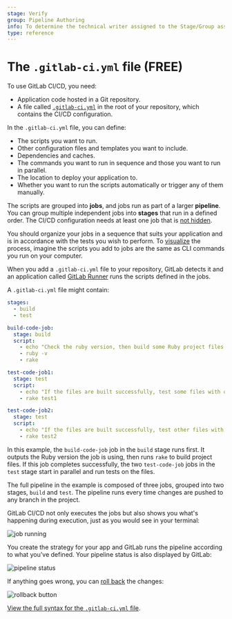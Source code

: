 ```yaml
---
stage: Verify
group: Pipeline Authoring
info: To determine the technical writer assigned to the Stage/Group associated with this page, see https://about.gitlab.com/handbook/engineering/ux/technical-writing/#designated-technical-writers
type: reference
---
```


# The `.gitlab-ci.yml` file **(FREE)**

To use GitLab CI/CD, you need:

- Application code hosted in a Git repository.
- A file called [`.gitlab-ci.yml`](index.md) in the root of your repository, which
  contains the CI/CD configuration.

In the `.gitlab-ci.yml` file, you can define:

- The scripts you want to run.
- Other configuration files and templates you want to include.
- Dependencies and caches.
- The commands you want to run in sequence and those you want to run in parallel.
- The location to deploy your application to.
- Whether you want to run the scripts automatically or trigger any of them manually.

The scripts are grouped into **jobs**, and jobs run as part of a larger
**pipeline**. You can group multiple independent jobs into **stages** that run in a defined order.
The CI/CD configuration needs at least one job that is [not hidden](index.md#hide-jobs).

You should organize your jobs in a sequence that suits your application and is in accordance with
the tests you wish to perform. To [visualize](../pipeline_editor/index.md#visualize-ci-configuration) the process, imagine
the scripts you add to jobs are the same as CLI commands you run on your computer.

When you add a `.gitlab-ci.yml` file to your
repository, GitLab detects it and an application called [GitLab Runner](https://docs.gitlab.com/runner/)
runs the scripts defined in the jobs.

A `.gitlab-ci.yml` file might contain:

```yaml
stages:
  - build
  - test

build-code-job:
  stage: build
  script:
    - echo "Check the ruby version, then build some Ruby project files:"
    - ruby -v
    - rake

test-code-job1:
  stage: test
  script:
    - echo "If the files are built successfully, test some files with one command:"
    - rake test1

test-code-job2:
  stage: test
  script:
    - echo "If the files are built successfully, test other files with a different command:"
    - rake test2
```

In this example, the `build-code-job` job in the `build` stage runs first. It outputs
the Ruby version the job is using, then runs `rake` to build project files.
If this job completes successfully, the two `test-code-job` jobs in the `test` stage start
in parallel and run tests on the files.

The full pipeline in the example is composed of three jobs, grouped into two stages,
`build` and `test`. The pipeline runs every time changes are pushed to any
branch in the project.

GitLab CI/CD not only executes the jobs but also shows you what's happening during execution,
just as you would see in your terminal:

![job running](img/job_running_v13_10.png)

You create the strategy for your app and GitLab runs the pipeline
according to what you've defined. Your pipeline status is also
displayed by GitLab:

![pipeline status](img/pipeline_status.png)

If anything goes wrong, you can
[roll back](../environments/index.md#retry-or-roll-back-a-deployment) the changes:

![rollback button](img/rollback.png)

[View the full syntax for the `.gitlab-ci.yml` file](index.md).
